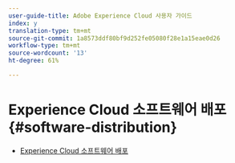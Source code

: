 ```yaml
---
user-guide-title: Adobe Experience Cloud 사용자 가이드
index: y
translation-type: tm+mt
source-git-commit: 1a8573ddf80bf9d252fe05080f28e1a15eae0d26
workflow-type: tm+mt
source-wordcount: '13'
ht-degree: 61%

---
```



# Experience Cloud 소프트웨어 배포 {#software-distribution}

+ [Experience Cloud 소프트웨어 배포](home.md)

